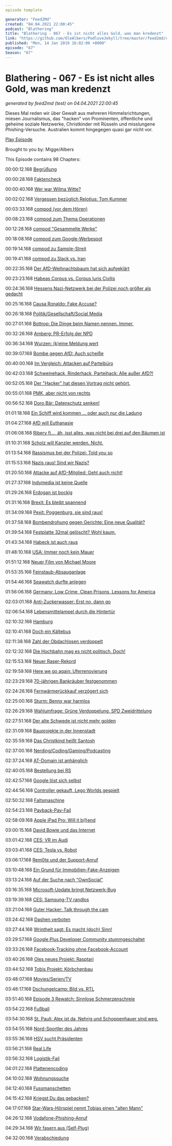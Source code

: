 ```yaml
---
episode template

generator: "Feed2Md"
created: "04.04.2021 22:00:45"
podcast: "Blathering"
title: "Blathering - 067 - Es ist nicht alles Gold, was man kredenzt"
link: "https://github.com/OleAlbers/PodloveJekyll/tree/master/feed2md/example/export/seasons/4/2019/1/Blathering - 067 - Es ist nicht alles Gold, was man kredenzt.md"
published: "Mon, 14 Jan 2019 16:02:06 +0000"
episode: "67"
Season: "67"
---
```


# Blathering - 067 - Es ist nicht alles Gold, was man kredenzt
_generated by feed2md (test) on 04.04.2021 22:00:45_

Dieses Mal reden wir über Gewalt aus mehreren Himmelsrichtungen, miesen Journalismus, das "hacken" von Prominenten, öffentliche und geheime soziale Netzwerke, Christkinder mit Rüsseln und  misslungene Phishing-Versuche. Australien kommt hingegegen quasi gar nicht vor.

[Play Episode](https://www.blathering.de/podlove/file/662/s/feed/c/mp3/blathering_067.mp3)

Brought to you by: Migge/Albers

This Episode contains 98 Chapters:


00:00:12.168 [Begrüßung]()

00:00:28.168 [Faktencheck]()

00:00:40.168 [Wer war Wilma Witte?](https://www.hamburg.de/contentblob/.../gedachtnis-der-stadt-bd2-nachtrag-witte.pdf)

00:02:02.168 [Vergessen bezüglich Relotius: Tom Kummer](https://de.wikipedia.org/wiki/Tom_Kummer)

00:03:33.168 [compod (vor dem Hören)](https://media.ccc.de/v/35c3-9370-hacking_how_we_see)

00:08:23.168 [compod zum Thema Operationen](https://de.wikipedia.org/wiki/Vitrektomie#Pars-plana-Vitrektomie)

00:12:28.168 [compod "Gesammelte Werke"](https://www.wahlrecht.de/termine.htm)

00:18:08.168 [compod zum Google-Werbespot](https://de.wikipedia.org/wiki/Google_Home)

00:19:14.168 [compod zu Sample-Streit](https://www.youtube.com/watch?v=JlatOPOMlyA)

00:19:41.168 [compod zu Slack vs. Iran](https://www.youtube.com/watch?v=GBvfiCdk-jc)

00:22:35.168 [Der AfD-Weihnachtsbaum hat sich aufgeklärt](https://www.kraftfuttermischwerk.de/blogg/rocco-und-seine-brueder-haben-der-afd-eine-blau-braune-tanne-vor-buerotuer-der-parteizentrale-gestellt-die-medien-rotierten/)

00:23:23.168 [Habeas Corpus vs. Corpus luris Civilis](https://wrint.de/2019/01/03/wr899-corpus-iuris-civilis/)

00:24:36.168 [Hessens Nazi-Netzwerk bei der Polizei noch größer als gedacht](https://www.sueddeutsche.de/politik/hessen-rechtes-polizei-netzwerk-offenbar-groesser-als-bisher-bekannt-1.4282456)

00:25:16.168 [Causa Ronaldo: Fake Accuse?](https://www.businessinsider.de/cristiano-ronaldo-denies-ex-who-alleges-psychopath-liar-2019-1?r=US&IR=T)

00:26:18.168 [Politik/Gesellschaft/Social Media]()

00:27:01.168 [Bottrop: Die Dinge beim Namen nennen. Immer.](https://www.sueddeutsche.de/politik/bottrop-andreas-n-terrorismus-anschlag-1.4273470)

00:32:26.168 [Amberg: PR-Erfolg der NPD](https://www.t-online.de/nachrichten/panorama/kriminalitaet/id_85026116/nach-pruegelorgie-in-amberg-was-hinter-der-angeblichen-buergerwehr-steckt.html)

00:36:34.168 [Wurzen: (k)eine Meldung wert](https://www.mdr.de/sachsen/leipzig/grimma-oschatz-wurzen/ueberfall-silvester-wurzen-100.html)

00:39:07.168 [Bombe gegen AfD: Auch scheiße](http://www.nordbayern.de/politik/sprengstoffattentat-auf-afd-buro-in-sachsen-1.8466231)

00:40:00.168 [Im Vergleich: Attacken auf Parteibüro](https://www.tagesschau.de/inland/angriffe-parteibueros-101.html)

00:42:03.168 [Schweinehack, Rinderhack, Parteihack: Alle außer AfD?!](https://www.heise.de/newsticker/meldung/Parteihack-Persoenliche-Dokumente-Hunderter-deutscher-Politiker-veroeffentlicht-4265180.html)

00:52:05.168 [Der "Hacker" hat diesen Vortrag nicht gehört.](https://media.ccc.de/v/35c3-9716-du_kannst_alles_hacken_du_darfst_dich_nur_nicht_erwischen_lassen)

00:55:01.168 [PMK, aber nicht von rechts](https://netzpolitik.org/2019/doxing-tatverdaechtiger-war-politisch-motiviert-aber-seine-straftaten-sollen-nicht-politisch-motiviert-sein/)

00:56:52.168 [Doro Bär: Datenschutz senken!](https://media.ccc.de/v/35c3-9992-all_your_gesundheitsakten_are_belong_to_us)

01:01:18.168 [Ein Schiff wird kommen … oder auch nur die Ladung](http://www.tagesschau.de/msc-zoe-103.html)

01:04:27.168 [AfD will Euthanasie](http://www.sueddeutsche.de/politik/sozialverbaende-die-afd-wertet-das-leben-von-behinderten-als-nicht-lebenswert-ab-1.3956029)

01:06:08.168 [Ribery fi..., äh, isst alles, was nicht bei drei auf den Bäumen ist](https://www.t-online.de/sport/fussball/bundesliga/id_85038264/meinung-franck-ribery-hat-sich-schon-zu-viele-aussetzer-geleistet.html)

01:10:31.168 [Scholz will Kanzler werden. Nicht.](http://www.spiegel.de/politik/deutschland/spd-olaf-scholz-macht-andeutungen-zu-moeglicher-kanzlerkandidatur-a-1246610.html)

01:13:54.168 [Rassismus bei der Polizei: Told you so](http://www.fr.de/frankfurt/rassismus-bei-der-polizei-polizisten-haben-haeufig-rechte-weltbilder-a-1648534)

01:15:53.168 [Nazis raus! Sind wir Nazis?](https://www.tagesspiegel.de/themen/reportage/hass-im-internet-ein-nazis-raus-und-seine-folgen/23834704.html)

01:20:50.168 [Attacke auf AfD-Mitglied: Geht auch nicht!](https://www.merkur.de/politik/bremen-magnitz-angegriffen-video-widerlegt-afd-version-teilweise-zr-10968771.html)

01:27:37.168 [Indymedia ist keine Quelle](https://bildblog.de/105878/bitte-ausschneiden-und-aufhaengen-indymedia-ist-keine-serioese-quelle/)

01:29:26.168 [Erdogan ist bockig](https://www.taz.de/!5561118/)

01:31:16.168 [Brexit: Es bleibt spannend](https://www.t-online.de/nachrichten/ausland/eu/id_85058610/brexit-debatte-abgeordnete-treiben-may-immer-weiter-in-die-enge.html)

01:34:09.168 [Pexit: Poggenburg, sie sind raus!](https://www.tagesschau.de/inland/afd-poggenburg-115.html)

01:37:58.168 [Bombendrohung gegen Gerichte: Eine neue Qualität?](https://www.tagesschau.de/inland/bombendrohungen-landgerichte-101.html)

01:39:54.168 [Festplatte 32mal gelöscht? Wohl kaum.](https://dban.org/)

01:43:34.168 [Habeck ist auch raus](https://www.tagesspiegel.de/politik/robert-habeck-gruenen-chef-meldet-sich-von-twitter-und-facebook-ab/23834916.html)

01:48:10.168 [USA: Immer noch kein Mauer](https://twitter.com/arlenparsa/status/1083465755990155264)

01:51:12.168 [Neuer Film von Michael Moore](https://www.youtube.com/watch?v=0iBtsOnCYeo)

01:53:35.168 [Feinstaub-Absauganlage](http://www.spiegel.de/auto/aktuell/kiel-testet-stickoxid-absauganlage-gegen-dieselfahrverbot-a-1247524.html)

01:54:46.168 [Seawatch durfte anlegen](https://www.bento.de/politik/seawatch-deutsche-schiffe-duerfen-fluechtlinge-nach-malta-bringen-a-bcf55bac-1167-4669-86fb-c0b048ac006b)

01:56:06.168 [Germany: Low Crime, Clean Prisons, Lessons for America](https://www.youtube.com/watch?v=wtV5ev6813I)

02:03:01.168 [Anti-Zuckerwasser: Erst no, dann go](https://www.ndr.de/nachrichten/hamburg/Amt-lenkt-ein-Lemonaid-darf-Limo-bleiben,lemonaid104.html)

02:06:54.168 [Lebensmittelampel durch die Hintertür](https://www.waz.de/wirtschaft/naehrwertkennzeichnung-iglo-und-danone-machen-den-anfang-id216163511.html)

02:10:32.168 [Hamburg]()

02:10:41.168 [Doch ein Kältebus](https://twitter.com/hinz_und_kunzt/status/1081152224020041733)

02:11:38.168 [Zahl der Obdachlosen verdoppelt](https://www.hamburg1.de/nachrichten/38838/Zahl_der_Obdachlosen_verdoppelt.html)

02:12:32.168 [Die Hochbahn mag es nicht politisch. Doch!](http://www.taz.de/!5559768/)

02:15:53.168 [Neuer Raser-Rekord](https://www.presseportal.de/blaulicht/pm/6337/4162784)

02:19:59.168 [Here we go again: Uferrenovierung](https://twitter.com/tmigge/status/1083705284453978112)

02:23:29.168 [70-jährigen Bankräuber festgenommen](https://www.t-online.de/nachrichten/panorama/kriminalitaet/id_85067168/hamburg-polizei-nimmt-70-jaehrigen-bankraeuber-fest.html)

02:24:26.168 [Fernwärmerückkauf verzögert sich](https://www.ndr.de/nachrichten/hamburg/Kerstan-Fernwaerme-Rueckkauf-verzoegert-sich,fernwaerme198.html)

02:25:00.168 [Sturm: Benny war harmlos](https://www.ndr.de/nachrichten/Tief-Benjamin-Ueberschwemmung-an-Ostseekueste,wetter4230.html)

02:26:29.168 [Wahlumfrage: Grüne Verdoppelung, SPD Zweidrittelung](https://www.wahlrecht.de/umfragen/landtage/hamburg.htm)

02:27:51.168 [Der alte Schwede ist nicht mehr golden](http://www.spiegel.de/panorama/hamburg-unbekannt-vergolden-findling-alter-schwede-a-1246252.html)

02:31:09.168 [Bauprojekte in der Innenstadt](http://www.spiegel.de/wirtschaft/unternehmen/rene-benko-kauft-gaensemarktpassage-in-hamburg-a-1247211.html)

02:35:59.168 [Das Christkind heißt Santosh](https://www.ndr.de/nachrichten/hamburg/Hagenbecks-Baby-Elefant-heisst-Santosh,elefantenbaby376.html)

02:37:00.168 [Nerding/Coding/Gaming/Podcasting]()

02:37:24.168 [AT-Domain ist anhänglich](https://twitter.com/stammtischphilo/status/1080452173803208704)

02:40:05.168 [Bestellung bei RS](https://twitter.com/stammtischphilo/status/1080740173212717056)

02:42:57.168 [Google löst sich selbst](https://twitter.com/tibor/status/1081458285042114560)

02:44:56.168 [Controller gekauft, Lego Worlds gespielt](https://de.wikipedia.org/wiki/Lego_Worlds)

02:50:32.168 [Faltsmaschine](https://www.golem.de/news/heimautomatisierung-foldimate-legt-die-waesche-zusammen-1901-138535.html)

02:54:23.168 [Payback-Pay-Fail](https://www.payback.de/app/pay)

02:58:09.168 [Apple iPad Pro: Will it b(l)end](https://www.zdnet.de/88351027/ipad-pro-apple-rechtfertigt-verbogenes-gehaeuse/)

03:00:15.168 [David Bowie und das Internet](https://www.youtube.com/watch?v=LaHcOs7mhfU)

03:01:42.168 [CES: VR im Audi](https://www.youtube.com/watch?v=Uv_SjRCxeqg)

03:03:41.168 [CES: Tesla vs. Robot](https://www.t-online.de/digital/id_85052166/roboter-unfall-auf-der-ces-promobot-wehrt-sich-gegen-fake-vorwuerfe.html)

03:06:17.168 [Rem0te und der Support-Anruf](https://threadreaderapp.com/thread/1082650738927591425.html)

03:10:48.168 [Ein Grund für Immobilien-Fake-Anzeigen](https://threadreaderapp.com/thread/1082748433402867712.html)

03:13:24.168 [Auf der Suche nach "OwnSocial"](https://humhub.org/de)

03:16:35.168 [Microsoft-Update bringt Netzwerk-Bug](https://www.heise.de/newsticker/meldung/Windows-7-Updates-KB4480970-und-KB4480960-verursachen-Netzwerkprobleme-4270472.html)

03:19:39.168 [CES: Samsung-TV randlos](https://video.golem.de/audio-video/22304/samsung-micro-led-tv-angesehen-ces-2019.html)

03:21:04.168 [Guter Hacker: Talk through the cam](https://www.golem.de/news/hacker-achtung-ich-spreche-durch-deine-gehackte-kamera-1901-138643.html)

03:24:42.168 [Dashen verboten](http://www.spiegel.de/netzwelt/web/amazon-dash-buttons-gericht-verbietet-wlan-bestellknoepfe-a-1247429.html)

03:27:44.168 [Wrintheit sagt: Es macht (doch) Sinn!](http://www.sprachlog.de/2010/01/28/max-frisch-macht-sinn-2/)

03:29:57.168 [Google Plus Developer Community stummgeschaltet](https://onlinemarketing.de/news/google-plus-shutdown-api-termin)

03:33:26.168 [Facebook-Tracking ohne Facebook-Account](https://media.ccc.de/v/35c3-9941-how_facebook_tracks_you_on_android)

03:40:26.168 [Oles neues Projekt: Rasptari](https://twitter.com/stammtischphilo/status/1084042880082169856)

03:44:52.168 [Tobis Projekt: Körbchenbau](https://twitter.com/tmigge/status/1084067677541421056)

03:48:07.168 [Movies/Serien/TV]()

03:48:17.168 [Dschungelcamp: Bild vs. RTL](https://bildblog.de/105879/warum-bild-ploetzlich-gegen-das-dschungelcamp-hatet/)

03:51:40.168 [Episode 3 Rewatch: Sinnlose Schmerzenschreie](https://www.youtube.com/watch?v=YzKvU6g1f4g)

03:54:22.168 [Fußball]()

03:54:30.168 [St. Pauli: Alex ist da, Nehrig und Schoppenhauer sind weg.](https://www.fcstpauli.com/news/alexander-meier-vor-dem-trainingsauftakt-beim-fc-st-pauli/)

03:54:55.168 [Nord-Sportler des Jahres](https://www.ndr.de/sport/Nordsportler-,sportlerwahl328.html)

03:55:36.168 [HSV sucht Präsidenten](https://www.mopo.de/sport/hsv/jansen--hunke--hartmann-heisser-kampf-beim-hsv--wer-wird-praesident--31734690)

03:56:21.168 [Real Life]()

03:56:32.168 [Logistik-Fail](https://twitter.com/stammtischphilo/status/1082680901027446785)

04:01:22.168 [Plattenencoding](https://www.amazon.de/Camry-Kompaktanlage-Plattenspieler-Stereoanlage-FERNBEDIENUNG-Platenspieler/dp/B00ILHGDT6)

04:10:02.168 [Wohnungssuche](https://twitter.com/stammtischphilo/status/1082964205194698752)

04:12:40.168 [Fussmanschetten](https://twitter.com/tmigge/status/1082904965281169408)

04:15:42.168 [Kriegst Du das gebacken?](https://twitter.com/stammtischphilo/status/1084003781791137792)

04:17:07.168 [Star-Wars-Hörspiel nennt Tobias einen "alten Mann"](https://www.tchibo.de/hoerspiel-box-star-wars-episode-ivi-p400079102.html)

04:26:12.168 [Vodafone-Phishing-Anruf](https://twitter.com/stammtischphilo/status/1082940679523831808)

04:29:34.168 [Wir fasern aus (Self-Plug)](https://www.tobiasmigge.de/2019/01/08/2read-110-geheime-botschaften/)

04:32:00.168 [Verabschiedung]()


